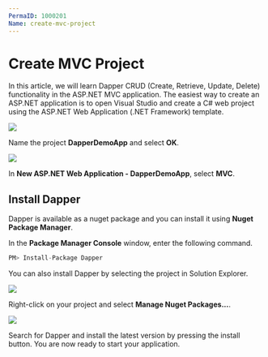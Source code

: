 ```yaml
---
PermaID: 1000201
Name: create-mvc-project
---
```


# Create MVC Project 

In this article, we will learn Dapper CRUD (Create, Retrieve, Update, Delete) functionality in the ASP.NET MVC application. The easiest way to create an ASP.NET application is to open Visual Studio and create a C# web project using the ASP.NET Web Application (.NET Framework) template. 

<img src="https://raw.githubusercontent.com/zzzprojects/docs/master/dapper-tutorial.net/images/create-mvc-project-1.png">

Name the project **DapperDemoApp** and select **OK**.

<img src="https://raw.githubusercontent.com/zzzprojects/docs/master/dapper-tutorial.net/images/create-mvc-project-2.png">

In **New ASP.NET Web Application - DapperDemoApp**, select **MVC**.

## Install Dapper

Dapper is available as a nuget package and you can install it using **Nuget Package Manager**.

In the **Package Manager Console** window, enter the following command.

```csharp
PM> Install-Package Dapper
```

You can also install Dapper by selecting the project in Solution Explorer. 

<img src="https://raw.githubusercontent.com/zzzprojects/docs/master/dapper-tutorial.net/images/create-mvc-project-3.png">

Right-click on your project and select **Manage Nuget Packages...**.

<img src="https://raw.githubusercontent.com/zzzprojects/docs/master/dapper-tutorial.net/images/create-mvc-project-4.png">

Search for Dapper and install the latest version by pressing the install button. You are now ready to start your application.
